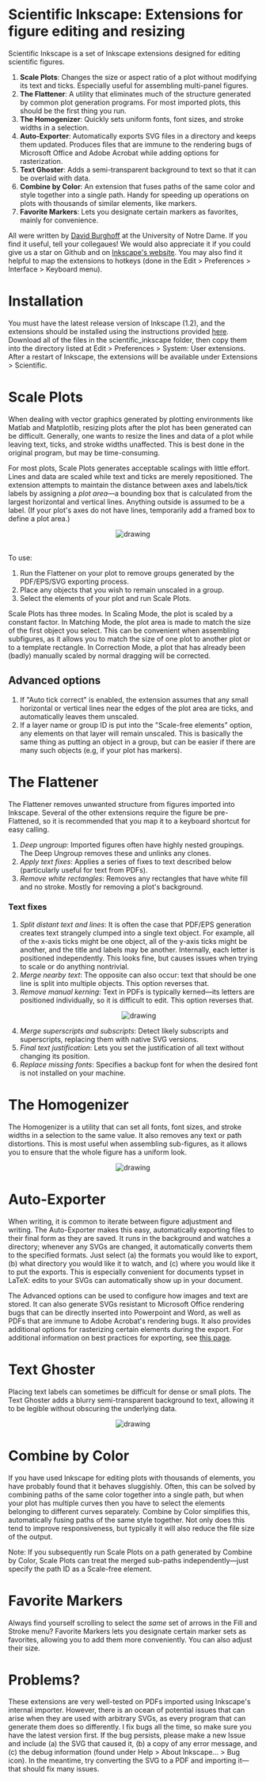 # Scientific Inkscape: Extensions for figure editing and resizing
Scientific Inkscape is a set of Inkscape extensions designed for editing scientific figures.

1. **Scale Plots**: Changes the size or aspect ratio of a plot without modifying its text and ticks. Especially useful for assembling multi-panel figures.
2. **The Flattener**: A utility that eliminates much of the structure generated by common plot generation programs. For most imported plots, this should be the first thing you run.
3. **The Homogenizer**: Quickly sets uniform fonts, font sizes, and stroke widths in a selection.
4. **Auto-Exporter**: Automatically exports SVG files in a directory and keeps them updated. Produces files that are immune to the rendering bugs of Microsoft Office and Adobe Acrobat while adding options for rasterization.
5. **Text Ghoster**: Adds a semi-transparent background to text so that it can be overlaid with data.
6. **Combine by Color**: An extension that fuses paths of the same color and style together into a single path. Handy for speeding up operations on plots with thousands of similar elements, like markers. 
7. **Favorite Markers**: Lets you designate certain markers as favorites, mainly for convenience. 

All were written by [David Burghoff](https://burghoff.org) at the University of Notre Dame. If you find it useful, tell your collegaues! We would also appreciate it if you could give us a star on Github and on [Inkscape's website](https://inkscape.org/gallery/item/30306/). You may also find it helpful to map the extensions to hotkeys (done in the Edit > Preferences > Interface > Keyboard menu).

# Installation
You must have the latest release version of Inkscape (1.2), and the extensions should be installed using the instructions provided [here](https://inkscape.org/gallery/=extension/). Download all of the files in the scientific_inkscape folder, then copy them into the directory listed at Edit > Preferences > System: User extensions. After a restart of Inkscape, the extensions will be available under Extensions > Scientific.

# Scale Plots
When dealing with vector graphics generated by plotting environments like Matlab and Matplotlib, resizing plots after the plot has been generated can be difficult. Generally, one wants to resize the lines and data of a plot while leaving text, ticks, and stroke widths unaffected. This is best done in the original program, but may be time-consuming.

For most plots, Scale Plots generates acceptable scalings with little effort. Lines and data are scaled while text and ticks are merely repositioned. The extension attempts to maintain the distance between axes and labels/tick labels by assigning a _plot area_—a bounding box that is calculated from the largest horizontal and vertical lines. Anything outside is assumed to be a label. (If your plot's axes do not have lines, temporarily add a framed box to define a plot area.)
<p align="center"><img src="https://github.com/burghoff/Academic-Inkscape/blob/main/examples/Scale%20Plots%20example.svg" alt="drawing" ></img></p>
<br>To use:

1. Run the Flattener on your plot to remove groups generated by the PDF/EPS/SVG exporting process. 
2. Place any objects that you wish to remain unscaled in a group.
3. Select the elements of your plot and run Scale Plots.

Scale Plots has three modes. In Scaling Mode, the plot is scaled by a constant factor. In Matching Mode, the plot area is made to match the size of the first object you select. This can be convenient when assembling subfigures, as it allows you to match the size of one plot to another plot or to a template rectangle. In Correction Mode, a plot that has already been (badly) manually scaled by normal dragging will be corrected.

## Advanced options
1. If "Auto tick correct" is enabled, the extension assumes that any small horizontal or vertical lines near the edges of the plot area are ticks, and automatically leaves them unscaled.
2. If a layer name or group ID is put into the "Scale-free elements" option, any elements on that layer will remain unscaled. This is basically the same thing as putting an object in a group, but can be easier if there are many such objects (e.g, if your plot has markers).

# The Flattener
The Flattener removes unwanted structure from figures imported into Inkscape. Several of the other extensions require the figure be pre-Flattened, so it is recommended that you map it to a keyboard shortcut for easy calling.
1. *Deep ungroup*: Imported figures often have highly nested groupings. The Deep Ungroup removes these and unlinks any clones.
2. *Apply text fixes*: Applies a series of fixes to text described below (particularly useful for text from PDFs).
3. *Remove white rectangles*: Removes any rectangles that have white fill and no stroke. Mostly for removing a plot's background.

### Text fixes
<ol>
<li><i>Split distant text and lines</i>: It is often the case that PDF/EPS generation creates text strangely clumped into a single text object. For example, all of the x-axis ticks might be one object, all of the y-axis ticks might be another, and the title and labels may be another. Internally, each letter is positioned independently. This looks fine, but causes issues when trying to scale or do anything nontrivial.</li>
<li><i>Merge nearby text</i>: The opposite can also occur: text that should be one line is split into multiple objects. This option reverses that.
<li><i>Remove manual kerning</i>: Text in PDFs is typically kerned—its letters are positioned individually, so it is difficult to edit. This option reverses that.</li>
<p align="center"><img src="https://github.com/burghoff/Scientific-Inkscape/blob/main/examples/kerning_removalb.svg" alt="drawing" ></img></p>
<li><i>Merge superscripts and subscripts</i>: Detect likely subscripts and superscripts, replacing them with native SVG versions.</li>
<li><i>Final text justification</i>: Lets you set the justification of all text without changing its position.
<li><i>Replace missing fonts</i>: Specifies a backup font for when the desired font is not installed on your machine.</li></ol>

# The Homogenizer
The Homogenizer is a utility that can set all fonts, font sizes, and stroke widths in a selection to the same value. It also removes any text or path distortions. This is most useful when assembling sub-figures, as it allows you to ensure that the whole figure has a uniform look. 
<p align="center"><img src="https://github.com/burghoff/Academic-Inkscape/blob/main/examples/Homogenizer_portable.svg" alt="drawing" ></img></p>

# Auto-Exporter
When writing, it is common to iterate between figure adjustment and writing. The Auto-Exporter makes this easy, automatically exporting files to their final form as they are saved. It runs in the background and watches a directory; whenever any SVGs are changed, it automatically converts them to the specified formats. Just select (a) the formats you would like to export, (b) what directory you would like it to watch, and (c) where you would like it to put the exports. This is especially convenient for documents typset in LaTeX: edits to your SVGs can automatically show up in your document.  

The Advanced options can be used to configure how images and text are stored. It can also generate SVGs resistant to Microsoft Office rendering bugs that can be directly inserted into Powerpoint and Word, as well as PDFs that are immune to Adobe Acrobat's rendering bugs. It also provides additional options for rasterizing certain elements during the export. For additional information on best practices for exporting, see [this page](https://github.com/burghoff/Scientific-Inkscape/blob/main/EXPORTING.md).

# Text Ghoster
Placing text labels can sometimes be difficult for dense or small plots. The Text Ghoster adds a blurry semi-transparent background to text, allowing it to be legible without obscuring the underlying data.

<p align="center"><img src="https://github.com/burghoff/Academic-Inkscape/blob/main/examples/Ghoster.svg" alt="drawing" ></img></p>

# Combine by Color
If you have used Inkscape for editing plots with thousands of elements, you have probably found that it behaves sluggishly. Often, this can be solved by combining paths of the same color together into a single path, but when your plot has multiple curves then you have to select the elements belonging to different curves separately. Combine by Color simplifies this, automatically fusing paths of the same style together. Not only does this tend to improve responsiveness, but typically it will also reduce the file size of the output.

Note: If you subsequently run Scale Plots on a path generated by Combine by Color, Scale Plots can treat the merged sub-paths independently—just specify the path ID as a Scale-free element.

# Favorite Markers
Always find yourself scrolling to select the *same* set of arrows in the Fill and Stroke menu? Favorite Markers lets you designate certain marker sets as favorites, allowing you to add them more conveniently. You can also adjust their size.

# Problems?
These extensions are very well-tested on PDFs imported using Inkscape's internal importer. However, there is an ocean of potential issues that can arise when they are used with arbitrary SVGs, as every program that can generate them does so differently. I fix bugs all the time, so make sure you have the latest version first. If the bug persists, please make a new Issue and include (a) the SVG that caused it, (b) a copy of any error message, and (c) the debug information (found under Help > About Inkscape... > Bug icon). In the meantime, try converting the SVG to a PDF and importing it—that should fix many issues.
